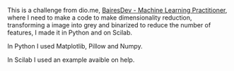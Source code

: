 This is a challenge from dio.me, [BairesDev - Machine Learning Practitioner](https://web.dio.me/track/coding-the-future-baires-dev-machine-learning-practitioner), where I need to make a code to make dimensionality reduction, transforming a image into grey and binarized to reduce the number of features, I made it in Python and on Scilab.

In Python I used Matplotlib, Pillow and Numpy.

In Scilab I used an example avaible on help.